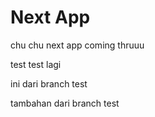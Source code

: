 # Next App

chu chu next app coming thruuu

test
test lagi

ini dari branch test

tambahan dari branch test
